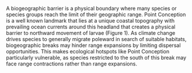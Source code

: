 A biogeographic barrier is a physical boundary where many species or species groups reach the limit of their geographic range. Point Conception is a well known landmark that lies at a unique coastal topography with prevailing ocean currents around this headland that creates a physical barrier to northward movement of larvae (Figure 1). As climate change drives species to generally migrate poleward in search of suitable habitats, biogeographic breaks may hinder range expansions by limiting dispersal opportunities. This makes ecological hotspots like Point Conception particularly vulnerable, as species restricted to the south of this break may face range contractions rather than range expansions.